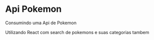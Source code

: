 <h1>Api Pokemon</h1>
<p>Consumindo uma Api de Pokemon</p>
<p>Utilizando React com search de pokemons e suas categorias tambem</p>
